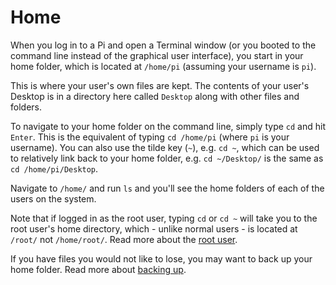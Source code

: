 # Home

When you log in to a Pi and open a Terminal window (or you booted to the command line instead of the graphical user interface), you start in your home folder, which is located at `/home/pi` (assuming your username is `pi`).

This is where your user's own files are kept. The contents of your user's Desktop is in a directory here called `Desktop` along with other files and folders.

To navigate to your home folder on the command line, simply type `cd` and hit `Enter`. This is the equivalent of typing `cd /home/pi` (where `pi` is your username). You can also use the tilde key (`~`), e.g. `cd ~`, which can be used to relatively link back to your home folder, e.g. `cd ~/Desktop/` is the same as `cd /home/pi/Desktop`.

Navigate to `/home/` and run `ls` and you'll see the home folders of each of the users on the system.

Note that if logged in as the root user, typing `cd` or `cd ~` will take you to the root user's home directory, which - unlike normal users - is located at `/root/` not `/home/root/`. Read more about the [root user](../usage/root.md).

If you have files you would not like to lose, you may want to back up your home folder. Read more about [backing up](backup.md).
